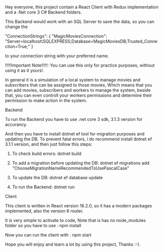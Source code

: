 Hey everyone, this project contain a React Client with Redux implementation and a .Net core 3 C# Backend folders.

This Backend would work with an SQL Server to save the data, so you can change the   

"ConnectionStrings": {
    "MagicMoviesConnection": "Server=localhost\\SQLEXPRESS;Database=MagicMoviesDB;Trusted_Connection=True;"
}

to your connection string with your preferred name.

!!!!!Important Note!!!!!: You can use this only for practice purposes, without using it as it yours!. 

In general it is a simulation of a local system to manage movies and subscribers that can be assigned to those movies,
Which means that you can add movies, subscribers and workers to manage the system, beside that, you can even controll your 
workers permissions and determine their permission to make action in the system.

Backend

To run the Backend you have to use .net core 3 sdk, 3.1.3 version for accurancy.

And then you have to install dotnet ef tool for migration purposes and updating the DB.
To prevent fatal errors, i do recommend install dotnet ef 3.1.1 version, and then just follow this steps:

1. To check build errors: dotnet build

2. To add a migration before updating the DB: dotnet ef migrations add "ChooseMigrationNameRecommendedToUsePascalCase"

3. To update the DB: dotnet ef database update

4. To run the Backend: dotnet run

Client

This client is written in React version 18.2.0, so it has a modern packages implemented, also the version 6 router.

It is very simple to activate to code, Note that is has no node_modules folder so you have to use : npm install

Now you can run the client with : npm start

Hope you will enjoy and learn a lot by using this project, Thanks :-).
